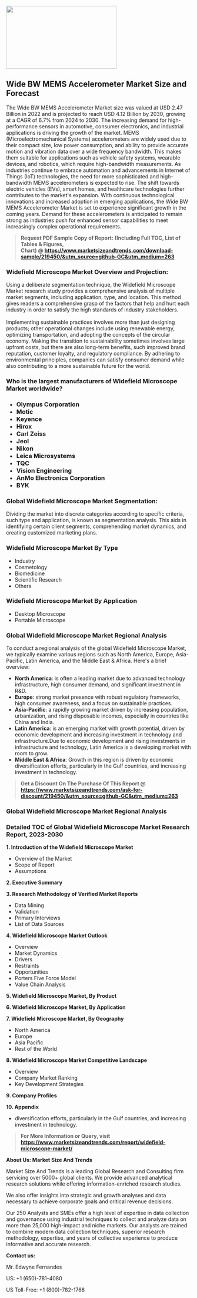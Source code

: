 <p><img class="alignnone size-medium wp-image-20088" src="https://ffe5etoiles.com/wp-content/uploads/2024/12/MST1-300x171.png" alt="" width="300" height="171" /></p><h2>Wide BW MEMS Accelerometer Market Size and Forecast</h2><p>The Wide BW MEMS Accelerometer Market size was valued at USD 2.47 Billion in 2022 and is projected to reach USD 4.12 Billion by 2030, growing at a CAGR of 6.7% from 2024 to 2030. The increasing demand for high-performance sensors in automotive, consumer electronics, and industrial applications is driving the growth of the market. MEMS (Microelectromechanical Systems) accelerometers are widely used due to their compact size, low power consumption, and ability to provide accurate motion and vibration data over a wide frequency bandwidth. This makes them suitable for applications such as vehicle safety systems, wearable devices, and robotics, which require high-bandwidth measurements. As industries continue to embrace automation and advancements in Internet of Things (IoT) technologies, the need for more sophisticated and high-bandwidth MEMS accelerometers is expected to rise. The shift towards electric vehicles (EVs), smart homes, and healthcare technologies further contributes to the market's expansion. With continuous technological innovations and increased adoption in emerging applications, the Wide BW MEMS Accelerometer Market is set to experience significant growth in the coming years. Demand for these accelerometers is anticipated to remain strong as industries push for enhanced sensor capabilities to meet increasingly complex operational requirements.</p></p><blockquote id="" class=""><strong>Request PDF Sample Copy of Report: (Including Full TOC, List of Tables &amp; Figures, Chart)&nbsp;@&nbsp;<strong><a href="https://www.marketsizeandtrends.com/download-sample/219450/&utm_source=github-GC&utm_medium=263" target="_blank">https://www.marketsizeandtrends.com/download-sample/219450/&utm_source=github-GC&utm_medium=263</a></strong></strong></blockquote><h3 id="" class="">Widefield Microscope Market&nbsp;Overview and Projection:</h3><p id="" class="">Using a deliberate segmentation technique, the Widefield Microscope Market research study provides a comprehensive analysis of multiple market segments, including application, type, and location. This method gives readers a comprehensive grasp of the factors that help and hurt each industry in order to satisfy the high standards of industry stakeholders. <br /> <br />Implementing sustainable practices involves more than just designing products; other operational changes include using renewable energy, optimizing transportation, and adopting the concepts of the circular economy. Making the transition to sustainability sometimes involves large upfront costs, but there are also long-term benefits, such improved brand reputation, customer loyalty, and regulatory compliance. By adhering to environmental principles, companies can satisfy consumer demand while also contributing to a more sustainable future for the world.</p><h3 id="" class="">Who is the largest manufacturers of&nbsp;Widefield Microscope Market worldwide?</h3><h3 class=""><p><ul><li>Olympus Corporation </li><li> Motic </li><li> Keyence </li><li> Hirox </li><li> Carl Zeiss </li><li> Jeol </li><li> Nikon </li><li> Leica Microsystems </li><li> TQC </li><li> Vision Engineering </li><li> AnMo Electronics Corporation </li><li> BYK</li></ul></p></h3><h3 id="" class="">Global&nbsp;Widefield Microscope Market Segmentation:</h3><p id="" class="">Dividing the market into discrete categories according to specific criteria, such type and application, is known as segmentation analysis. This aids in identifying certain client segments, comprehending market dynamics, and creating customized marketing plans.</p><h3 id="" class="">Widefield Microscope Market&nbsp;By Type</h3><p><p><ul><li>Industry</li><li> Cosmetology</li><li> Biomedicine</li><li> Scientific Research</li><li> Others</p></li></ul></p></p><h3 id="" class="">Widefield Microscope Market&nbsp;By Application</h3><p class=""><p><ul><li>Desktop Microscope</li><li> Portable Microscope</li></ul></p></p><h3 id="" class="">Global Widefield Microscope Market Regional Analysis</h3><p id="" class="">To conduct a regional analysis of the global Widefield Microscope Market, we typically examine various regions such as North America, Europe, Asia-Pacific, Latin America, and the Middle East &amp; Africa. Here's a brief overview:</p><ul><li><strong>North America</strong>: is often a leading market due to advanced technology infrastructure, high consumer demand, and significant investment in R&amp;D.</li><li><strong>Europe</strong>: strong market presence with robust regulatory frameworks, high consumer awareness, and a focus on sustainable practices.</li><li><strong>Asia-Pacific</strong>: a rapidly growing market driven by increasing population, urbanization, and rising disposable incomes, especially in countries like China and India.</li><li><strong>Latin America</strong>: is an emerging market with growth potential, driven by economic development and increasing investment in technology and infrastructure.Due to economic development and rising investments in infrastructure and technology, Latin America is a developing market with room to grow.</li><li><strong>Middle East &amp; Africa</strong>: Growth in this region is driven by economic diversification efforts, particularly in the Gulf countries, and increasing investment in technology.</li></ul><blockquote id="" class=""><strong>Get a Discount On The Purchase Of This Report @ <strong><a href="https://www.marketsizeandtrends.com/ask-for-discount/219450/&utm_source=github-GC&utm_medium=263" target="_blank">https://www.marketsizeandtrends.com/ask-for-discount/219450/&utm_source=github-GC&utm_medium=263</a></strong></strong></blockquote><h3 id="" class="">Global Widefield Microscope Market Regional Analysis</h3><h3 id="" class="">Detailed TOC of Global Widefield Microscope Market Research Report, 2023-2030</h3><p id="" class=""><strong>1. Introduction of the Widefield Microscope Market</strong></p><ul><li>Overview of the Market</li><li>Scope of Report</li><li>Assumptions</li></ul><p id="" class=""><strong>2. Executive Summary</strong></p><p id="" class=""><strong>3. Research Methodology of Verified Market Reports</strong></p><ul><li>Data Mining</li><li>Validation</li><li>Primary Interviews</li><li>List of Data Sources</li></ul><p id="" class=""><strong>4. Widefield Microscope Market Outlook</strong></p><ul><li>Overview</li><li>Market Dynamics</li><li>Drivers</li><li>Restraints</li><li>Opportunities</li><li>Porters Five Force Model</li><li>Value Chain Analysis</li></ul><p id="" class=""><strong>5. Widefield Microscope Market, By Product</strong></p><p id="" class=""><strong>6. Widefield Microscope Market, By Application</strong></p><p id="" class=""><strong>7. Widefield Microscope Market, By Geography</strong></p><ul><li>North America</li><li>Europe</li><li>Asia Pacific</li><li>Rest of the World</li></ul><p id="" class=""><strong>8. Widefield Microscope Market Competitive Landscape</strong></p><ul><li>Overview</li><li>Company Market Ranking</li><li>Key Development Strategies</li></ul><p id="" class=""><strong>9. Company Profiles</strong></p><p id="" class=""><strong>10. Appendix</strong></p><ul><li>diversification efforts, particularly in the Gulf countries, and increasing investment in technology.</li></ul><blockquote id="" class=""><strong>For More Information or Query, visit <strong><strong><a href="https://www.marketsizeandtrends.com/report/widefield-microscope-market/" target="_blank">https://www.marketsizeandtrends.com/report/widefield-microscope-market/</a></strong></strong></strong></blockquote><p id="" class=""><strong>About Us: Market Size And Trends</strong></p><p id="" class="">Market Size And Trends is a leading Global Research and Consulting firm servicing over 5000+ global clients. We provide advanced analytical research solutions while offering information-enriched research studies.</p><p id="" class="">We also offer insights into strategic and growth analyses and data necessary to achieve corporate goals and critical revenue decisions.</p><p id="" class="">Our 250 Analysts and SMEs offer a high level of expertise in data collection and governance using industrial techniques to collect and analyze data on more than 25,000 high-impact and niche markets. Our analysts are trained to combine modern data collection techniques, superior research methodology, expertise, and years of collective experience to produce informative and accurate research.</p><p id="" class=""><strong>Contact us:</strong></p><p id="" class="">Mr. Edwyne Fernandes</p><p id="" class="">US: +1 (650)-781-4080</p><p id="" class="">US Toll-Free: +1 (800)-782-1768</p>
